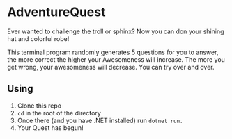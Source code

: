 # AdventureQuest

Ever wanted to challenge the troll or sphinx? Now you can don your shining hat and colorful robe! 

This terminal program randomly generates 5 questions for you to answer, the more correct the higher your Awesomeness will increase. The more you get wrong, your awesomeness will decrease. You can try over and over. 

## Using
1) Clone this repo
2) `cd` in the root of the directory
3) Once there (and you have .NET installed) run `dotnet run.`
4) Your Quest has begun!
